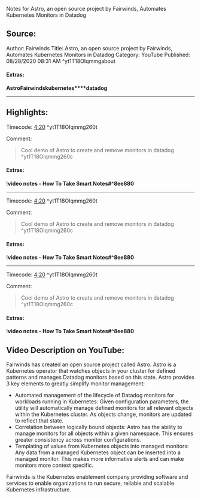 Notes for Astro, an open source project by Fairwinds, Automates Kubernetes Monitors in Datadog

## Source:
Author: Fairwinds
Title: Astro, an open source project by Fairwinds, Automates Kubernetes Monitors in Datadog
Category: YouTube
Published: 08/28/2020 08:31 AM
 ^yt1T18OIqmmgabout

#### Extras:
**Astro****Fairwinds****kubernetes****datadog**


-----
## Highlights:

Timecode: [4:20](https://www.youtube.com/watch?v=1-T18OIqmmg&t=260) ^yt1T18OIqmmg260t

Comment: 
>Cool demo of Astro to create and remove monitors in datadog ^yt1T18OIqmmg260c

#### Extras:
!**video notes - How To Take Smart Notes#^8ee880**



-----
Timecode: [4:20](https://www.youtube.com/watch?v=1-T18OIqmmg&t=260) ^yt1T18OIqmmg260t

Comment: 
>Cool demo of Astro to create and remove monitors in datadog ^yt1T18OIqmmg260c

#### Extras:
!**video notes - How To Take Smart Notes#^8ee880**



-----
Timecode: [4:20](https://www.youtube.com/watch?v=1-T18OIqmmg&t=260) ^yt1T18OIqmmg260t

Comment: 
>Cool demo of Astro to create and remove monitors in datadog ^yt1T18OIqmmg260c

#### Extras:
!**video notes - How To Take Smart Notes#^8ee880**



## Video Description on YouTube:
Fairwinds has created an open source project called Astro. Astro is a Kubernetes operator that watches objects in your cluster for defined patterns and manages Datadog monitors based on this state. Astro provides 3 key elements to greatly simplify monitor management:

- Automated management of the lifecycle of Datadog monitors for workloads running in Kubernetes: Given configuration parameters, the utility will automatically manage defined monitors for all relevant objects within the Kubernetes cluster. As objects change, monitors are updated to reflect that state.
- Correlation between logically bound objects: Astro has the ability to manage monitors for all objects within a given namespace. This ensures greater consistency across monitor configurations.
- Templating of values from Kubernetes objects into managed monitors: Any data from a managed Kubernetes object can be inserted into a managed monitor. This makes more informative alerts and can make monitors more context specific.

Fairwinds is the Kubernetes enablement company providing software and services to enable organizations to run secure, reliable and scalable Kubernetes infrastructure.